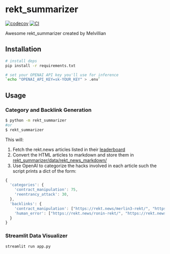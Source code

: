 
# rekt_summarizer

[![codecov](https://codecov.io/gh/Melvillian/rekt_summarizer/branch/main/graph/badge.svg?token=rekt_summarizer_token_here)](https://codecov.io/gh/Melvillian/rekt_summarizer)
[![CI](https://github.com/Melvillian/rekt_summarizer/actions/workflows/main.yml/badge.svg)](https://github.com/Melvillian/rekt_summarizer/actions/workflows/main.yml)

Awesome rekt_summarizer created by Melvillian

## Installation

```bash
# install deps
pip install -r requirements.txt

# set your OPENAI API key you'll use for inference
`echo "OPENAI_API_KEY=sk-YOUR_KEY" > .env`
```

## Usage

### Category and Backlink Generation

```bash
$ python -m rekt_summarizer
#or
$ rekt_summarizer
```

This will:
1. Fetch the rekt.news articles listed in their [leaderboard](https://rekt.news/leaderboard/)
2. Convert the HTML articles to markdown and store them in [rekt_summarizer/data/rekt_news_markdown/](./rekt_summarizer/data/rekt_news_markdown/)
3. Use OpenAI to categorize the hacks involved in each article such the script prints a dict of the form:


```js
{
  'categories': {
    'contract_manipulation': 75,
    'reentrancy_attack': 30,
  },
  'backlinks': {
    'contract_manipulation': ["https://rekt.news/merlin3-rekt/", "https://rekt.news/beanstalk-rekt/"],
    'human_error': ["https://rekt.news/ronin-rekt/", "https://rekt.news/beanstalk-rekt/"], "rugpull": ["https://rekt.news/ronin-rekt/"]
  }
}
```

### Streamlit Data Visualizer

```bash
streamlit run app.py
```
